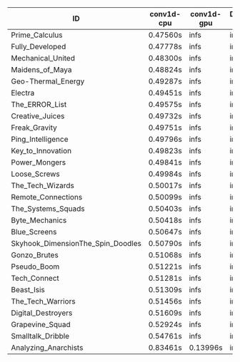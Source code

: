 |ID|conv1d-cpu|conv1d-gpu|DWSPConv2D-gpu|gemm-gpu|avg|
|-|-|-|-|-|-|
|Prime_Calculus|0.47560s|infs|infs|4.74571s|infs|
|Fully_Developed|0.47778s|infs|infs|4.52701s|infs|
|Mechanical_United|0.48300s|infs|infs|4.50707s|infs|
|Maidens_of_Maya|0.48824s|infs|infs|4.53706s|infs|
|Geo-Thermal_Energy|0.49287s|infs|infs|12.50582s|infs|
|Electra|0.49451s|infs|infs|4.80782s|infs|
|The_ERROR_List|0.49575s|infs|infs|4.89702s|infs|
|Creative_Juices|0.49732s|infs|infs|4.77975s|infs|
|Freak_Gravity|0.49751s|infs|infs|4.58302s|infs|
|Ping_Intelligence|0.49796s|infs|infs|4.81672s|infs|
|Key_to_Innovation|0.49823s|infs|infs|4.64753s|infs|
|Power_Mongers|0.49841s|infs|infs|4.66527s|infs|
|Loose_Screws|0.49984s|infs|infs|4.81208s|infs|
|The_Tech_Wizards|0.50017s|infs|infs|4.66971s|infs|
|Remote_Connections|0.50099s|infs|infs|4.78017s|infs|
|The_Systems_Squads|0.50403s|infs|infs|4.99223s|infs|
|Byte_Mechanics|0.50418s|infs|infs|4.87076s|infs|
|Blue_Screens|0.50647s|infs|infs|4.84825s|infs|
|Skyhook_DimensionThe_Spin_Doodles|0.50790s|infs|infs|4.78481s|infs|
|Gonzo_Brutes|0.51068s|infs|infs|4.82414s|infs|
|Pseudo_Boom|0.51221s|infs|infs|4.80570s|infs|
|Tech_Connect|0.51281s|infs|infs|4.65445s|infs|
|Beast_Isis|0.51309s|infs|infs|4.65629s|infs|
|The_Tech_Warriors|0.51456s|infs|infs|4.68422s|infs|
|Digital_Destroyers|0.51609s|infs|infs|4.64605s|infs|
|Grapevine_Squad|0.52924s|infs|infs|4.69487s|infs|
|Smalltalk_Dribble|0.54761s|infs|infs|4.62627s|infs|
|Analyzing_Anarchists|0.83461s|0.13996s|infs|4.53289s|infs|

